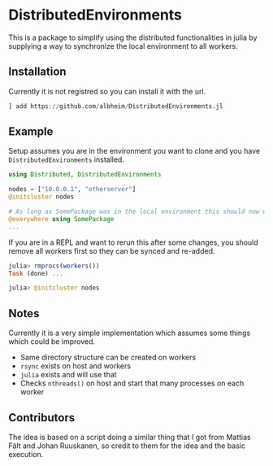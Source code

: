 # DistributedEnvironments

This is a package to simplify using the distributed functionalities in julia by supplying a
way to synchronize the local environment to all workers.

## Installation

Currently it is not registred so you can install it with the url.
```julia
] add https://github.com/albheim/DistributedEnvironments.jl
```

## Example

Setup assumes you are in the environment you want to clone and you have `DistributedEnvironments` installed.

```julia
using Distributed, DistributedEnvironments

nodes = ["10.0.0.1", "otherserver"]
@initcluster nodes

# As long as SomePackage was in the local environment this should now work
@everywhere using SomePackage 
...
```

If you are in a REPL and want to rerun this after some changes, 
you should remove all workers first so they can be synced and re-added.

```julia
julia> rmprocs(workers())
Task (done) ...

julia> @initcluster nodes 
```

## Notes

Currently it is a very simple implementation which assumes some things which could be improved.
* Same directory structure can be created on workers
* `rsync` exists on host and workers
* `julia` exists and will use that
* Checks `nthreads()` on host and start that many processes on each worker

## Contributors

The idea is based on a script doing a similar thing that I got from Mattias Fält and Johan Ruuskanen, so credit to them for the idea and the basic execution.
